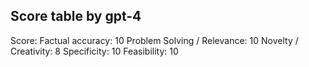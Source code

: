 ## Score table by gpt-4
Score: 
Factual accuracy: 10
Problem Solving / Relevance: 10
Novelty / Creativity: 8
Specificity: 10
Feasibility: 10